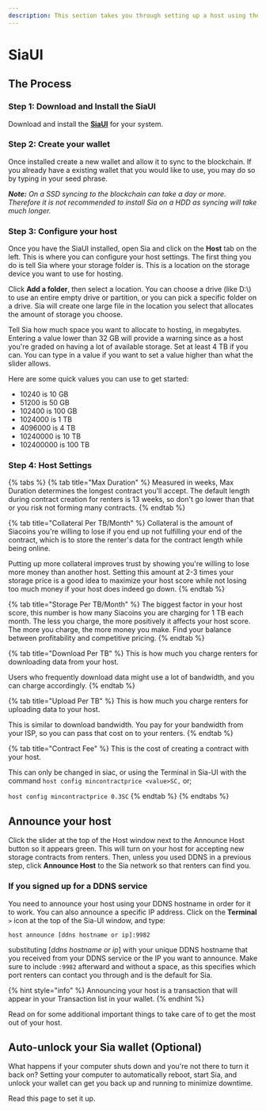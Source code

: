 ```yaml
---
description: This section takes you through setting up a host using the SiaUI.
---
```


# SiaUI

## The Process

### Step 1: Download and Install the SiaUI

Download and install the [**SiaUI**](https://sia.tech/get-started) for your system.

### Step 2: Create your wallet

Once installed create a new wallet and allow it to sync to the blockchain. If you already have a existing wallet that you would like to use, you may do so by typing in your seed phrase.

_**Note:** On a SSD syncing to the blockchain can take a day or more. Therefore it is not recommended to install Sia on a HDD as syncing will take much longer._

### Step 3: Configure your host

Once you have the SiaUI installed, open Sia and click on the **Host** tab on the left. This is where you can configure your host settings. The first thing you do is tell Sia where your storage folder is. This is a location on the storage device you want to use for hosting.

Click **Add a folder**, then select a location. You can choose a drive (like D:\\) to use an entire empty drive or partition, or you can pick a specific folder on a drive. Sia will create one large file in the location you select that allocates the amount of storage you choose.

Tell Sia how much space you want to allocate to hosting, in megabytes. Entering a value lower than 32 GB will provide a warning since as a host you're graded on having a lot of available storage. Set at least 4 TB if you can. You can type in a value if you want to set a value higher than what the slider allows.

Here are some quick values you can use to get started:

* 10240 is 10 GB
* 51200 is 50 GB
* 102400 is 100 GB
* 1024000 is 1 TB
* 4096000 is 4 TB
* 10240000 is 10 TB
* 102400000 is 100 TB

### Step 4: Host Settings

{% tabs %}
{% tab title="Max Duration" %}
Measured in weeks, Max Duration determines the longest contract you'll accept. The default length during contract creation for renters is 13 weeks, so don't go lower than that or you risk not forming many contracts.
{% endtab %}

{% tab title="Collateral Per TB/Month" %}
Collateral is the amount of Siacoins you're willing to lose if you end up not fulfilling your end of the contract, which is to store the renter's data for the contract length while being online.

Putting up more collateral improves trust by showing you're willing to lose more money than another host. Setting this amount at 2-3 times your storage price is a good idea to maximize your host score while not losing too much money if your host does indeed go down.
{% endtab %}

{% tab title="Storage Per TB/Month" %}
The biggest factor in your host score, this number is how many Siacoins you are charging for 1 TB each month. The less you charge, the more positively it affects your host score. The more you charge, the more money you make. Find your balance between profitability and competitive pricing.
{% endtab %}

{% tab title="Download Per TB" %}
This is how much you charge renters for downloading data from your host.

Users who frequently download data might use a lot of bandwidth, and you can charge accordingly.
{% endtab %}

{% tab title="Upload Per TB" %}
This is how much you charge renters for uploading data to your host.

This is similar to download bandwidth. You pay for your bandwidth from your ISP, so you can pass that cost on to your renters.
{% endtab %}

{% tab title="Contract Fee" %}
This is the cost of creating a contract with your host.

This can only be changed in siac, or using the Terminal in Sia-UI with the command `host config mincontractprice <value>SC,` or;

`host config mincontractprice 0.3SC`
{% endtab %}
{% endtabs %}

## Announce your host

Click the slider at the top of the Host window next to the Announce Host button so it appears green. This will turn on your host for accepting new storage contracts from renters. Then, unless you used DDNS in a previous step, click **Announce Host** to the Sia network so that renters can find you.

### If you signed up for a DDNS service

You need to announce your host using your DDNS hostname in order for it to work. You can also announce a specific IP address. Click on the **Terminal** `>` icon at the top of the Sia-UI window, and type:

`host announce [ddns hostname or ip]:9982`

substituting \[_ddns hostname or ip_] with your unique DDNS hostname that you received from your DDNS service or the IP you want to announce. Make sure to include `:9982` afterward and without a space, as this specifies which port renters can contact you through and is the default for Sia.

{% hint style="info" %}
Announcing your host is a transaction that will appear in your Transaction list in your wallet.
{% endhint %}

Read on for some additional important things to take care of to get the most out of your host.

## Auto-unlock your Sia wallet (Optional)

What happens if your computer shuts down and you're not there to turn it back on? Setting your computer to automatically reboot, start Sia, and unlock your wallet can get you back up and running to minimize downtime.

Read this page to set it up.
